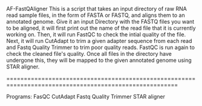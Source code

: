 AF-FastQAligner
This is a script that takes an input directory of raw RNA read sample files, 
in the form of FASTA or FASTQ, and aligns them to an annotated genome. 
Give it an input Directory with the FASTQ files you want to be aligned, it will first print out the name of the read file that it is currently working on. 
Then, it will run FastQC to check the intial quality of the file. 
Next, it will run CutAdapt to trim a given adapter sequence from each read and Fastq Quality Trimmer to trim poor quality reads.
FastQC is run again to check the cleaned file's quality.
Once all files in the directory have undergone this, they will be mapped to the given annotated genome using STAR aligner.

=======================================================================================================

Programs:
   FasQC
   CutAdapt
   Fastq Quality Trimmer
   STAR aligner
 
